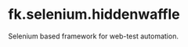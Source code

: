 fk.selenium.hiddenwaffle
========================

Selenium based framework for web-test automation.
